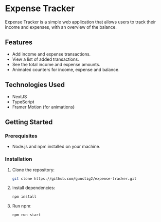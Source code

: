 # Expense Tracker

Expense Tracker is a simple web application that allows users to track their income and expenses, with an overview of the balance.

## Features

- Add income and expense transactions.
- View a list of added transactions.
- See the total income and expense amounts.
- Animated counters for income, expense and balance.

## Technologies Used

- NextJS
- TypeScript
- Framer Motion (for animations)
## Getting Started

### Prerequisites

- Node.js and npm installed on your machine.

### Installation

1. Clone the repository:

   ```bash
   git clone https://github.com/gunstig2/expense-tracker.git
1. Install dependencies:

   ```bash
   npm install
1. Run npm:

   ```bash
   npm run start

